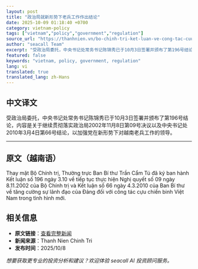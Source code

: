 ```yaml
---
layout: post
title: "政治局就新形势下老兵工作作出结论"
date: 2025-10-09 01:18:40 +0700
category: vietnam-policy
tags: ["vietnam","policy","government","regulation"]
source_url: "https://thanhnien.vn/bo-chinh-tri-ket-luan-ve-cong-tac-cuu-chien-binh-trong-tinh-hinh-moi-185251008112846555.htm"
author: "seacall Team"
excerpt: "受政治局委托，中央书记处常务书记陈锦秀已于10月3日签署并颁布了第196号结论，内容是关于继续贯彻落实政治局2002年11月8日第09号决议以及中央书记处2010年3月4日第66号结论，以加强党在新形势下对越南老兵工作的领导。..."
featured: false
keywords: "vietnam, policy, government, regulation"
lang: vi
translated: true
translated_lang: zh-Hans
---
```


## 中文译文

受政治局委托，中央书记处常务书记陈锦秀已于10月3日签署并颁布了第196号结论，内容是关于继续贯彻落实政治局2002年11月8日第09号决议以及中央书记处2010年3月4日第66号结论，以加强党在新形势下对越南老兵工作的领导。

---

## 原文（越南语）

Thay mặt Bộ Ch&iacute;nh trị, Thường trực Ban B&iacute; thư Trần Cẩm T&uacute; đ&atilde; k&yacute; ban h&agrave;nh Kết luận số 196 ng&agrave;y 3.10 về tiếp tục thực hiện Nghị quyết số 09 ng&agrave;y 8.11.2002 của Bộ Ch&iacute;nh trị v&agrave; Kết luận số 66 ng&agrave;y 4.3.2010 của Ban B&iacute; thư về tăng cường sự l&atilde;nh đạo của Đảng đối với c&ocirc;ng t&aacute;c cựu chiến binh Việt Nam trong t&igrave;nh h&igrave;nh mới.

## 相关信息

- **原文链接**：[查看完整新闻](https://thanhnien.vn/bo-chinh-tri-ket-luan-ve-cong-tac-cuu-chien-binh-trong-tinh-hinh-moi-185251008112846555.htm)
- **新闻来源**：Thanh Nien Chinh Tri
- **发布时间**：2025/10/8

*想要获取更专业的投资分析和建议？欢迎体验 seacall AI 投资顾问服务。*